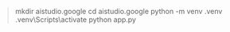 > mkdir aistudio.google
> cd aistudio.google
> python -m venv .venv
> .venv\Scripts\activate
> python app.py

